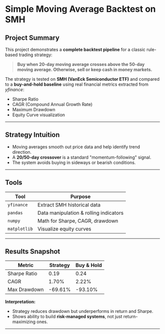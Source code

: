 # Simple Moving Average Backtest on SMH

## Project Summary 

This project demonstrates a **complete backtest pipeline** for a classic rule-based trading strategy:  
> **Buy when 20-day moving average crosses above the 50-day moving average. Otherwise, sell or keep cash in money markets.**

The strategy is tested on **SMH (VanEck Semiconductor ETF)** and compared to a **buy-and-hold baseline** using real financial metrics extracted from _yfinance_:

- Sharpe Ratio  
- CAGR (Compound Annual Growth Rate)  
- Maximum Drawdown  
- Equity Curve visualization

---


## Strategy Intuition

- Moving averages smooth out price data and help identify trend direction.
- A **20/50-day crossover** is a standard "momentum-following" signal.
- The system avoids buying in sideways or bearish conditions.

---

## Tools 

| Tool | Purpose |
|------|---------|
| `yfinance` | Extract SMH historical data |
| `pandas` | Data manipulation & rolling indicators |
| `numpy` | Math for Sharpe, CAGR, drawdown |
| `matplotlib` | Visualize equity curves |

---

## Results Snapshot

| Metric          | Strategy        | Buy & Hold       |
|-----------------|------------------|------------------|
| Sharpe Ratio    | 0.19             | 0.24             |
| CAGR            | 1.70%            | 2.22%            |
| Max Drawdown    | -69.61%          | -93.10%          |

**Interpretation:**
- Strategy reduces drawdown but underperforms in return and Sharpe.
- Shows ability to build **risk-managed systems**, not just return-maximizing ones.

---
